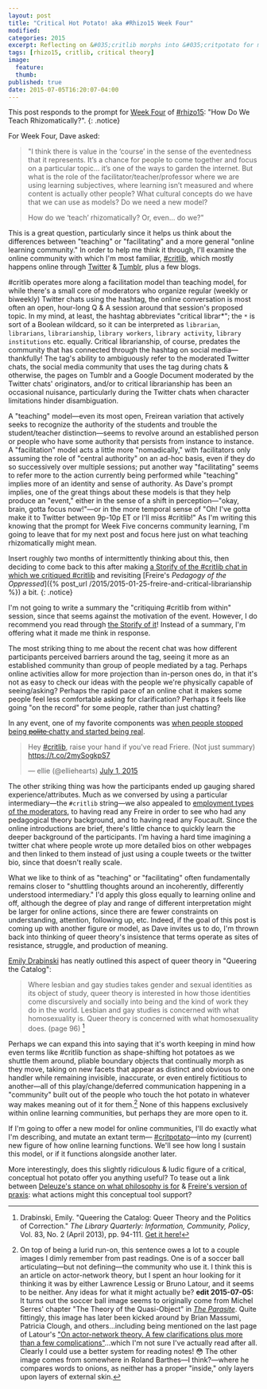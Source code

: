```yaml
---
layout: post
title: "Critical Hot Potato! aka #Rhizo15 Week Four"
modified:
categories: 2015
excerpt: Reflecting on &#035;critlib morphs into &#035;critpotato for my much-delayed Week Four of &#35;rhizo15 post, examining how online learning operates.
tags: [rhizo15, critlib, critical theory]
image:
  feature:
  thumb:
published: true
date: 2015-07-05T16:20:07-04:00
---
```

This post responds to the prompt for [Week Four](http://rhizomatic.net/2015/05/06/week-4-canshould-we-get-rid-of-the-idea-of-dave-how-do-we-teach-rhizomatically/) of [#rhizo15](http://rhizomatic.net/): "How Do We Teach Rhizomatically?". 
{: .notice}  

For Week Four, Dave asked:  

> "I think there is value in the ‘course’ in the sense of the eventedness that it represents. It’s a chance for people to come together and focus on a particular topic… it’s one of the ways to garden the internet. But what is the role of the facilitator/teacher/professor where we are using learning subjectives, where learning isn’t measured and where content is actually other people? What cultural concepts do we have that we can use as models? Do we need a new model?  
>
> How do we ‘teach’ rhizomatically? Or, even… do we?"  

This is a great question, particularly since it helps us think about the differences between "teaching" or "facilitating" and a more general "online learning community." In order to help me think it through, I'll examine the online community with which I'm most familiar, [#critlib](http://www.tinyurl.com/critlibx), which mostly happens online through [Twitter](https://twitter.com/search?f=realtime&q=%23critlib&src=typd) & [Tumblr](https://www.tumblr.com/search/%23critlib/recent), plus a few blogs.   

&#035;critlib operates more along a facilitation model than teaching model, for while there's a small core of moderators who organize regular (weekly or biweekly) Twitter chats using the hashtag, the online conversation is most often an open, hour-long Q & A session around that session's proposed topic. In my mind, at least, the hashtag abbreviates "critical librar*"; the `*` is sort of a Boolean wildcard, so it can be interpreted as `librarian`, `librarians`, `librarianship`, `library workers`, `library activity`, `library institutions` etc. equally. Critical librarianship, of course, predates the community that has connected through the hashtag on social media—thankfully! The tag's ability to ambiguously refer to the moderated Twitter chats, the social media community that uses the tag during chats & otherwise, the pages on Tumblr and a Google Document moderated by the Twitter chats' originators, and/or to critical librarianship has been an occasional nuisance, particularly during the Twitter chats when character limitations hinder disambiguation.  

A "teaching" model—even its most open, Freirean variation that actively seeks to recognize the authority of the students and trouble the student/teacher distinction—seems to revolve around an established person or people who have some authority that persists from instance to instance. A "facilitation" model acts a little more "nomadically," with facilitators only assuming the role of "central authority" on an ad-hoc basis, even if they do so successively over multiple sessions; put another way "facilitating" seems to refer more to the action currently being performed while "teaching" implies more of an identity and sense of authority. As Dave's prompt implies, one of the great things about these models is that they help produce an "event," either in the sense of a shift in perception—"okay, brain, gotta focus now!"—or in the more temporal sense of "Oh! I've gotta make it to Twitter between 9p-10p ET or I'll miss #critlib!" As I'm writing this knowing that the prompt for Week Five concerns community learning, I'm going to leave that for my next post and focus here just on what teaching rhizomatically might mean.   

Insert roughly two months of intermittently thinking about this, then deciding to come back to this after making [a Storify of the #critlib chat in which we critiqued #critlib](https://storify.com/foureyedsoul/36th-critlib-twitter-chat-critiquing-critlib) and revisiting [Freire's *Pedagogy of the Oppressed*]({% post_url /2015/2015-01-25-freire-and-critical-librarianship %}) a bit. 
{: .notice}

I'm not going to write a summary the "critiquing #critlib from within" session, since that seems against the motivation of the event. However, I do recommend you read through [the Storify of it](https://storify.com/foureyedsoul/36th-critlib-twitter-chat-critiquing-critlib)! Instead of a summary, I'm offering what it made me think in response.  

The most striking thing to me about the recent chat was how different participants perceived barriers around the tag, seeing it more as an established community than group of people mediated by a tag. Perhaps online activities allow for more projection than in-person ones do, in that it's not as easy to check our ideas with the people we're physically capable of seeing/asking? Perhaps the rapid pace of an online chat it makes some people feel less comfortable asking for clarification? Perhaps it feels like going "on the record" for some people, rather than just chatting?   

In any event, one of my favorite components was [when people stopped being <del>polite </del> chatty and started being real](https://youtu.be/xIni27L3q_k?t=13s "Yep, that's an MTV Real World allusion.").  

<blockquote class="twitter-tweet" lang="en"><p lang="en" dir="ltr">Hey <a href="https://twitter.com/hashtag/critlib?src=hash">#critlib</a>, raise your hand if you&#39;ve read Friere. (Not just summary) <a href="https://t.co/2mySogkpS7">https://t.co/2mySogkpS7</a></p>&mdash; ellie (@elliehearts) <a href="https://twitter.com/elliehearts/status/616055543661244416">July 1, 2015</a></blockquote>
<script async src="//platform.twitter.com/widgets.js" charset="utf-8"></script>

The other striking thing was how the participants ended up gauging shared experience/attributes. Much as we conversed by using a particular intermediary—the `#critlib` string—we also appealed to [employment types of the moderators](https://twitter.com/kshockey04/status/616055242212294656), to having read any Freire in order to see who had any pedagogical theory background, and to having read any Foucault. Since the online introductions are brief, there's little chance to quickly learn the deeper background of the participants. I'm having a hard time imagining a twitter chat where people wrote up more detailed bios on other webpages and then linked to them instead of just using a couple tweets or the twitter bio, since that doesn't really scale.   

What we like to think of as "teaching" or "facilitating" often fundamentally remains closer to "shuttling thoughts around an incoherently, differently understood intermediary." I'd apply this gloss equally to learning online and off, although the degree of play and range of different interpretation might be larger for online actions, since there are fewer constraints on understanding, attention, following up, etc. Indeed, if the goal of this post is coming up with another figure or model, as Dave invites us to do, I'm thrown back into thinking of queer theory's insistence that terms operate as sites of resistance, struggle, and production of meaning.  

[Emily Drabinski](http://www.emilydrabinski.com/) has neatly outlined this aspect of queer theory in "Queering the Catalog":   

> Where lesbian and gay studies takes gender and sexual identities as its object of study, queer theory is interested in how those identities come discursively and socially into being and the kind of work they do in the world. Lesbian and gay studies is concerned with what homosexuality is. Queer theory is concerned with what homosexuality does. (page 96) [^EDQC]  

[^EDQC]: Drabinski, Emily. "Queering the Catalog: Queer Theory and the Politics of Correction." *The Library Quarterly: Information, Community, Policy*, Vol. 83, No. 2 (April 2013), pp. 94-111. [Get it here!](http://www.jstor.org/stable/10.1086/669547)   

Perhaps we can expand this into saying that it's worth keeping in mind how even terms like &#035;critlib function as shape-shifting hot potatoes as we shuttle them around, pliable boundary objects that continually morph as they move, taking on new facets that appear as distinct and obvious to one handler while remaining invisible, inaccurate, or even entirely fictitious to another—all of this play/change/deferred communication happening in a "community" built out of the people who touch the hot potato in whatever way makes meaning out of it for them.[^otrb] None of this happens exclusively within online learning communities, but perhaps they are more open to it.   

If I'm going to offer a new model for online communities, I'll do exactly what I'm describing, and mutate an extant term— [&#035;critpotato](https://twitter.com/search?q=critpotato&src=typd&vertical=default&f=tweets)—into my (current) new figure of how online learning functions. We'll see how long I sustain this model, or if it functions alongside another later.   

More interestingly, does this slightly ridiculous & ludic figure of a critical, conceptual hot potato offer you anything useful? To tease out a link between [Deleuze's stance on what philosophy is for](http://www.worldcat.org/title/what-is-philosophy/oclc/29255796) & [Freire's version of praxis](http://www.infed.org/biblio/b-praxis.htm): what actions might this conceptual tool support?   

[^otrb]: On top of being a lurid run-on, this sentence owes a lot to a couple images I dimly remember from past readings. One is of a soccer ball articulating—but not defining—the community who use it. I think this is an article on actor-network theory, but I spent an hour looking for it thinking it was by either Lawrence Lessig or Bruno Latour, and it seems to be neither. Any ideas for what it might actually be? **edit 2015-07-05:** It turns out the soccer ball image seems to originally come from Michel Serres' chapter "The Theory of the Quasi-Object" in [*The Parasite*](http://www.worldcat.org/title/parasite/oclc/7947695). Quite fittingly, this image has later been kicked around by Brian Massumi, Patricia Clough, and others…including being mentioned on the last page of Latour's ["On actor-network theory. A few clarifications plus more than a few complications"](http://www.bruno-latour.fr/sites/default/files/P-67%20ACTOR-NETWORK.pdf)…which I'm not sure I've actually read after all. Clearly I could use a better system for reading notes! :flushed: The other image comes from somewhere in Roland Barthes—I think?—where he compares words to onions, as neither has a proper "inside," only layers upon layers of external skin.  
